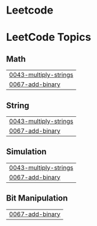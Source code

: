 # Leetcode
<!---LeetCode Topics Start-->
# LeetCode Topics
## Math
|  |
| ------- |
| [0043-multiply-strings](https://github.com/TG-Bharath-99/Leetcode/tree/master/0043-multiply-strings) |
| [0067-add-binary](https://github.com/TG-Bharath-99/Leetcode/tree/master/0067-add-binary) |
## String
|  |
| ------- |
| [0043-multiply-strings](https://github.com/TG-Bharath-99/Leetcode/tree/master/0043-multiply-strings) |
| [0067-add-binary](https://github.com/TG-Bharath-99/Leetcode/tree/master/0067-add-binary) |
## Simulation
|  |
| ------- |
| [0043-multiply-strings](https://github.com/TG-Bharath-99/Leetcode/tree/master/0043-multiply-strings) |
| [0067-add-binary](https://github.com/TG-Bharath-99/Leetcode/tree/master/0067-add-binary) |
## Bit Manipulation
|  |
| ------- |
| [0067-add-binary](https://github.com/TG-Bharath-99/Leetcode/tree/master/0067-add-binary) |
<!---LeetCode Topics End-->